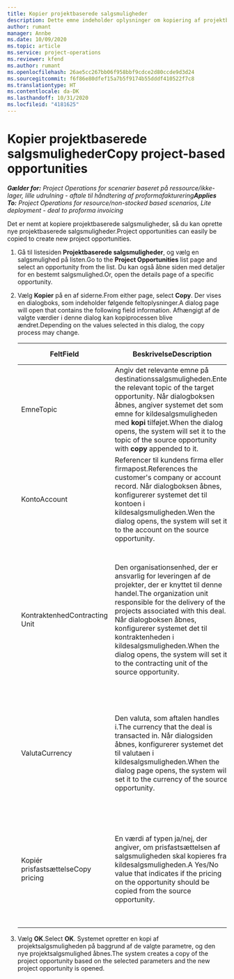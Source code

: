 ```yaml
---
title: Kopier projektbaserede salgsmuligheder
description: Dette emne indeholder oplysninger om kopiering af projektbaserede salgsmuligheder i Project Operations.
author: rumant
manager: Annbe
ms.date: 10/09/2020
ms.topic: article
ms.service: project-operations
ms.reviewer: kfend
ms.author: rumant
ms.openlocfilehash: 26ae5cc267bb06f958bbf9cdce2d80ccde9d3d24
ms.sourcegitcommit: f6f86e80dfef15a7b5f9174b55dddf410522f7c8
ms.translationtype: HT
ms.contentlocale: da-DK
ms.lasthandoff: 10/31/2020
ms.locfileid: "4181625"
---
```

# <a name="copy-project-based-opportunities"></a><span data-ttu-id="2f38d-103">Kopier projektbaserede salgsmuligheder</span><span class="sxs-lookup"><span data-stu-id="2f38d-103">Copy project-based opportunities</span></span>

<span data-ttu-id="2f38d-104">_**Gælder for:** Project Operations for scenarier baseret på ressource/ikke-lager, lille udrulning - aftale til håndtering af proformafakturering_</span><span class="sxs-lookup"><span data-stu-id="2f38d-104">_**Applies To:** Project Operations for resource/non-stocked based scenarios, Lite deployment - deal to proforma invoicing_</span></span>


<span data-ttu-id="2f38d-105">Det er nemt at kopiere projektbaserede salgsmuligheder, så du kan oprette nye projektbaserede salgsmuligheder.</span><span class="sxs-lookup"><span data-stu-id="2f38d-105">Project opportunities can easily be copied to create new project opportunities.</span></span> 

1. <span data-ttu-id="2f38d-106">Gå til listesiden **Projektbaserede salgsmuligheder**, og vælg en salgsmulighed på listen.</span><span class="sxs-lookup"><span data-stu-id="2f38d-106">Go to the **Project Opportunities** list page and select an opportunity from the list.</span></span> <span data-ttu-id="2f38d-107">Du kan også åbne siden med detaljer for en bestemt salgsmulighed.</span><span class="sxs-lookup"><span data-stu-id="2f38d-107">Or, open the details page of a specific opportunity.</span></span> 
2. <span data-ttu-id="2f38d-108">Vælg **Kopier** på en af siderne.</span><span class="sxs-lookup"><span data-stu-id="2f38d-108">From either page, select **Copy**.</span></span> <span data-ttu-id="2f38d-109">Der vises en dialogboks, som indeholder følgende feltoplysninger.</span><span class="sxs-lookup"><span data-stu-id="2f38d-109">A dialog page will open that contains the following field information.</span></span> <span data-ttu-id="2f38d-110">Afhængigt af de valgte værdier i denne dialog kan kopiprocessen blive ændret.</span><span class="sxs-lookup"><span data-stu-id="2f38d-110">Depending on the values selected in this dialog, the copy process may change.</span></span>

    | <span data-ttu-id="2f38d-111">**Felt**</span><span class="sxs-lookup"><span data-stu-id="2f38d-111">**Field**</span></span> | <span data-ttu-id="2f38d-112">**Beskrivelse**</span><span class="sxs-lookup"><span data-stu-id="2f38d-112">**Description**</span></span> | <span data-ttu-id="2f38d-113">**Downstream-virkning**</span><span class="sxs-lookup"><span data-stu-id="2f38d-113">**Downstream impact**</span></span> |
    | --- | --- | --- |
    | <span data-ttu-id="2f38d-114">Emne</span><span class="sxs-lookup"><span data-stu-id="2f38d-114">Topic</span></span> | <span data-ttu-id="2f38d-115">Angiv det relevante emne på destinationssalgsmuligheden.</span><span class="sxs-lookup"><span data-stu-id="2f38d-115">Enter the relevant topic of the target opportunity.</span></span> <span data-ttu-id="2f38d-116">Når dialogboksen åbnes, angiver systemet det som emne for kildesalgsmuligheden med **kopi** tilføjet.</span><span class="sxs-lookup"><span data-stu-id="2f38d-116">When the dialog opens, the system will set it to the topic of the source opportunity with **copy** appended to it.</span></span> | <span data-ttu-id="2f38d-117">Dette felt har ingen afledt virkning.</span><span class="sxs-lookup"><span data-stu-id="2f38d-117">There's no downstream impact for this field.</span></span> |
    | <span data-ttu-id="2f38d-118">Konto</span><span class="sxs-lookup"><span data-stu-id="2f38d-118">Account</span></span> | <span data-ttu-id="2f38d-119">Referencer til kundens firma eller firmapost.</span><span class="sxs-lookup"><span data-stu-id="2f38d-119">References the customer's company or account record.</span></span> <span data-ttu-id="2f38d-120">Når dialogboksen åbnes, konfigurerer systemet det til kontoen i kildesalgsmuligheden.</span><span class="sxs-lookup"><span data-stu-id="2f38d-120">Wen the dialog opens, the system will set it to the account on the source opportunity.</span></span> | <span data-ttu-id="2f38d-121">Dette felt er den primære kunde i salgsmuligheden.</span><span class="sxs-lookup"><span data-stu-id="2f38d-121">This field is the primary customer on the opportunity.</span></span> |
    | <span data-ttu-id="2f38d-122">Kontraktenhed</span><span class="sxs-lookup"><span data-stu-id="2f38d-122">Contracting Unit</span></span> | <span data-ttu-id="2f38d-123">Den organisationsenhed, der er ansvarlig for leveringen af de projekter, der er knyttet til denne handel.</span><span class="sxs-lookup"><span data-stu-id="2f38d-123">The organization unit responsible for the delivery of the projects associated with this deal.</span></span> <span data-ttu-id="2f38d-124">Når dialogboksen åbnes, konfigurerer systemet det til kontraktenheden i kildesalgsmuligheden.</span><span class="sxs-lookup"><span data-stu-id="2f38d-124">When the dialog opens, the system will set it to the contracting unit of the source opportunity.</span></span> | <span data-ttu-id="2f38d-125">Kontraktenheden er afdelingen i det firma, der udfører projekterne, når handlen er indgået.</span><span class="sxs-lookup"><span data-stu-id="2f38d-125">The contracting unit is the division of the company that executes the projects after the deal is closed.</span></span> <span data-ttu-id="2f38d-126">Alle kontraherende enheder har en valuta, og denne valuta bruges til at rapportere de anslåede og faktiske omkostninger, der er påløbet i løbet af projektet.</span><span class="sxs-lookup"><span data-stu-id="2f38d-126">Every contracting unit has a currency, and this currency is used to report estimated and actual costs incurred during the project.</span></span> |
    | <span data-ttu-id="2f38d-127">Valuta</span><span class="sxs-lookup"><span data-stu-id="2f38d-127">Currency</span></span> | <span data-ttu-id="2f38d-128">Den valuta, som aftalen handles i.</span><span class="sxs-lookup"><span data-stu-id="2f38d-128">The currency that the deal is transacted in.</span></span> <span data-ttu-id="2f38d-129">Når dialogsiden åbnes, konfigurerer systemet det til valutaen i kildesalgsmuligheden.</span><span class="sxs-lookup"><span data-stu-id="2f38d-129">When the dialog page opens, the system will set it to the currency of the source opportunity.</span></span> | <span data-ttu-id="2f38d-130">Valuta bruges til en standardprisliste og til at oprette økonomiske estimater for tilbuddet.</span><span class="sxs-lookup"><span data-stu-id="2f38d-130">Currency is used to default a price list and build financial estimates on the quote.</span></span> <span data-ttu-id="2f38d-131">Til sidst bruges valutaen til at fakturere kunden, når handlen er indgået.</span><span class="sxs-lookup"><span data-stu-id="2f38d-131">Eventually, the currency is used to invoice the customer when the deal is won.</span></span> |
    | <span data-ttu-id="2f38d-132">Kopiér prisfastsættelse</span><span class="sxs-lookup"><span data-stu-id="2f38d-132">Copy pricing</span></span> | <span data-ttu-id="2f38d-133">En værdi af typen ja/nej, der angiver, om prisfastsættelsen af salgsmuligheden skal kopieres fra kildesalgsmuligheden.</span><span class="sxs-lookup"><span data-stu-id="2f38d-133">A Yes/No value that indicates if the pricing on the opportunity should be copied from the source opportunity.</span></span> | <span data-ttu-id="2f38d-134">Hvis **Ja** er markeret, kopieres prislister fra kilden til destinationssalgsmuligheden.</span><span class="sxs-lookup"><span data-stu-id="2f38d-134">If **Yes** is selected, price lists are copied from the source to the target opportunity.</span></span> <span data-ttu-id="2f38d-135">Hvis der er valgt **Nej** gendannes standarderne for prislisterne på baggrund af de nyeste prislister, der er konfigureret.</span><span class="sxs-lookup"><span data-stu-id="2f38d-135">If **No** is selected, price lists are defaulted based on the latest price lists that were set up.</span></span> |

3. <span data-ttu-id="2f38d-136">Vælg **OK**.</span><span class="sxs-lookup"><span data-stu-id="2f38d-136">Select **OK**.</span></span> <span data-ttu-id="2f38d-137">Systemet opretter en kopi af projektsalgsmuligheden på baggrund af de valgte parametre, og den nye projektsalgsmulighed åbnes.</span><span class="sxs-lookup"><span data-stu-id="2f38d-137">The system creates a copy of the project opportunity based on the selected parameters and the new project opportunity is opened.</span></span>

